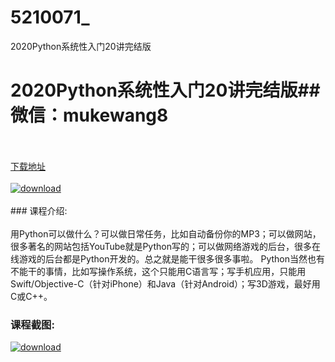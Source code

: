 # 5210071_
2020Python系统性入门20讲完结版
# 2020Python系统性入门20讲完结版## 微信：mukewang8
<br/></br>[下载地址](http://www.36tz.cn/article/5210071 "下载地址")
<br/></br>[![download](http://36tz.cn/muke_img/2020_02_1-7.png "下载地址")](http://www.36tz.cn/article/5210071 "下载地址")
<br/></br>### 课程介绍:<br/></br>用Python可以做什么？可以做日常任务，比如自动备份你的MP3；可以做网站，很多著名的网站包括YouTube就是Python写的；可以做网络游戏的后台，很多在线游戏的后台都是Python开发的。总之就是能干很多很多事啦。
Python当然也有不能干的事情，比如写操作系统，这个只能用C语言写；写手机应用，只能用Swift/Objective-C（针对iPhone）和Java（针对Android）；写3D游戏，最好用C或C++。

### 课程截图:
[![download](http://36tz.cn/muke_img/2020_02_11-7.png "下载地址")](http://www.36tz.cn/article/5210071 "下载地址")

